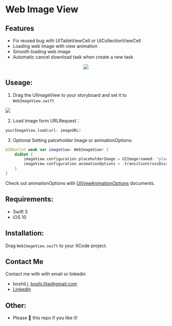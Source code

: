 # Web Image View

## Features

- Fix reused bug with UITableViewCell or UICollectionViewCell
- Loading web image with view animation 
- Smooth loading web image
- Automatic cancel download task when create a new task

<p align="center">
  <img src="https://media.giphy.com/media/xULW8ABL8rsw3jZyaA/giphy.gif">
</p>


## Useage:

1. Drag the UIImageView to your storyboard and set it to `WebImageView.swift`

![](https://i.imgur.com/JXVrs5W.png)

2. Load Image form URLRequest：


```Swift
yourImageView.load(url: imageURL)
```

3. Optional Setting palceholder Image or animationOptions:

```Swift
@IBOutlet weak var imageView: WebImageView! {
	didSet {
    	imageView.configuration.placeholderImage = UIImage(named: "placeholderImage")
        imageView.configuration.animationOptions = .transitionCrossDissolve
	}
}
```

Check out animationOptions with [UIViewAnimationOptions](https://developer.apple.com/documentation/uikit/uiviewanimationoptions) documents.



## Requirements:

- Swift 3
- iOS 10

## Installation:

Drag `WebImageView.swift` to your XCode project.

## Contact Me
Contact me with with email or linkedin

- boshiLi, boshi.litw@gmail.com
- [LinkedIn](https://www.linkedin.com/in/boshi-li-b72836102/)

## Other:
- Please 🌟 this repo if you like it! 











